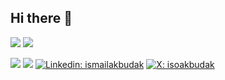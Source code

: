 ## Hi there 👋

<!--
Here are some ideas to get you started:

- 🔭 I’m currently working on ...
- 🌱 I’m currently learning ...
- 👯 I’m looking to collaborate on ...
- 🤔 I’m looking for help with ...
- 💬 Ask me about ...
- 📫 How to reach me: ...
- 😄 Pronouns: ...
- ⚡ Fun fact: ...
-->
![](https://github-readme-stats.vercel.app/api?include_all_commits=true&hide_title=true&username=ismailakbudak&count_private=true&show_icons=true&theme=bluewhite) ![](https://github-readme-stats.vercel.app/api/top-langs/?username=ismailakbudak&layout=compact)

[![](https://img.shields.io/badge/About-ismailakbudak.com-blue?link=https://ismailakbudak.com/about)](https://ismailakbudak.com/about)
[![](https://img.shields.io/badge/Blog-ismailakbudak.com-blue?link=https://ismailakbudak.com)](https://ismailakbudak.com)
[![Linkedin: ismailakbudak](https://img.shields.io/badge/Linkedin-ismailakbudak-blue?link=https://www.linkedin.com/in/ismailakbudak)](https://www.linkedin.com/in/ismailakbudak)
[![X: isoakbudak](https://img.shields.io/badge/X-isoakbudak-blue?link=https://www.twitter.com/isoakbudak)](https://www.twitter.com/isoakbudak)
